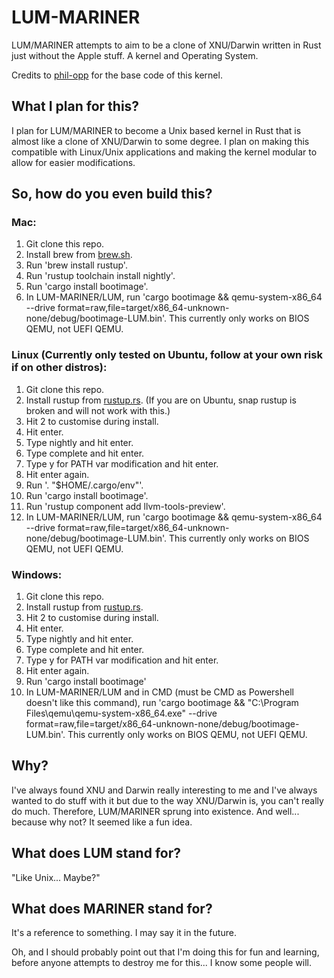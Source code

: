 # LUM-MARINER
LUM/MARINER attempts to aim to be a clone of XNU/Darwin written in Rust just without the Apple stuff. A kernel and Operating System.

Credits to [phil-opp](https://github.com/phil-opp) for the base code of this kernel.

## What I plan for this?

I plan for LUM/MARINER to become a Unix based kernel in Rust that is almost like a clone of XNU/Darwin to some degree. I plan on making this compatible with Linux/Unix applications and making the kernel modular to allow for easier modifications.

## So, how do you even build this?

### Mac:
1. Git clone this repo.
2. Install brew from [brew.sh](https://brew.sh).
3. Run 'brew install rustup'.
4. Run 'rustup toolchain install nightly'.
5. Run 'cargo install bootimage'.
6. In LUM-MARINER/LUM, run 'cargo bootimage && qemu-system-x86_64 --drive format=raw,file=target/x86_64-unknown-none/debug/bootimage-LUM.bin'. This currently only works on BIOS QEMU, not UEFI QEMU.

### Linux (Currently only tested on Ubuntu, follow at your own risk if on other distros):
1. Git clone this repo.
2. Install rustup from [rustup.rs](https://rustup.rs). (If you are on Ubuntu, snap rustup is broken and will not work with this.)
3. Hit 2 to customise during install.
4. Hit enter.
5. Type nightly and hit enter.
6. Type complete and hit enter.
7. Type y for PATH var modification and hit enter.
8. Hit enter again.
9. Run '. "$HOME/.cargo/env"'.
10. Run 'cargo install bootimage'.
11. Run 'rustup component add llvm-tools-preview'.
12. In LUM-MARINER/LUM, run 'cargo bootimage && qemu-system-x86_64 --drive format=raw,file=target/x86_64-unknown-none/debug/bootimage-LUM.bin'. This currently only works on BIOS QEMU, not UEFI QEMU.

### Windows:
1. Git clone this repo.
2. Install rustup from [rustup.rs](https://rustup.rs).
3. Hit 2 to customise during install.
4. Hit enter.
5. Type nightly and hit enter.
6. Type complete and hit enter.
7. Type y for PATH var modification and hit enter.
8. Hit enter again.
9. Run 'cargo install bootimage'
10. In LUM-MARINER/LUM and in CMD (must be CMD as Powershell doesn't like this command), run 'cargo bootimage && "C:\Program Files\qemu\qemu-system-x86_64.exe" --drive format=raw,file=target/x86_64-unknown-none/debug/bootimage-LUM.bin'. This currently only works on BIOS QEMU, not UEFI QEMU.

## Why?
I've always found XNU and Darwin really interesting to me and I've always wanted to do stuff with it but due to the way XNU/Darwin is, you can't really do much. Therefore, LUM/MARINER sprung into existence. And well... because why not? It seemed like a fun idea.

## What does LUM stand for?
"Like Unix... Maybe?"

## What does MARINER stand for?
It's a reference to something. I may say it in the future.



Oh, and I should probably point out that I'm doing this for fun and learning, before anyone attempts to destroy me for this... I know some people will.
